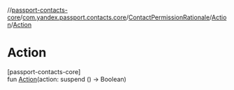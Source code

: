 //[passport-contacts-core](../../../../index.md)/[com.yandex.passport.contacts.core](../../index.md)/[ContactPermissionRationale](../index.md)/[Action](index.md)/[Action](-action.md)

# Action

[passport-contacts-core]\
fun [Action](-action.md)(action: suspend () -&gt; Boolean)
